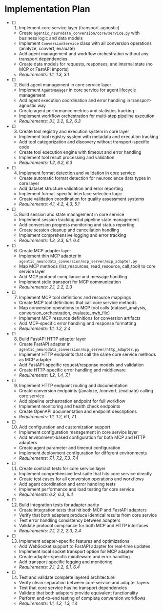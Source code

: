 # Implementation Plan

- [ ] 1. Implement core service layer (transport-agnostic)
  - Create `agentic_neurodata_conversion/core/service.py` with business logic and data models
  - Implement `ConversionService` class with all conversion operations (analyze, convert, evaluate)
  - Add agent management and workflow orchestration without any transport dependencies
  - Create data models for requests, responses, and internal state (no MCP or FastAPI imports)
  - _Requirements: 1.1, 1.3, 3.1_

- [ ] 2. Build agent management in core service layer
  - Implement `AgentManager` in core service for agent lifecycle management
  - Add agent execution coordination and error handling in transport-agnostic way
  - Create agent performance metrics and statistics tracking
  - Implement workflow orchestration for multi-step pipeline execution
  - _Requirements: 3.1, 3.2, 6.2, 6.3_

- [ ] 3. Create tool registry and execution system in core layer
  - Implement tool registry system with metadata and execution tracking
  - Add tool categorization and discovery without transport-specific code
  - Create tool execution engine with timeout and error handling
  - Implement tool result processing and validation
  - _Requirements: 1.2, 6.2, 6.3_

- [ ] 4. Implement format detection and validation in core service
  - Create automatic format detection for neuroscience data types in core layer
  - Add dataset structure validation and error reporting
  - Implement format-specific interface selection logic
  - Create validation coordination for quality assessment systems
  - _Requirements: 4.1, 4.2, 4.3, 5.1_

- [ ] 5. Build session and state management in core service
  - Implement session tracking and pipeline state management
  - Add conversion progress monitoring and status reporting
  - Create session cleanup and cancellation handling
  - Implement comprehensive logging and error tracking
  - _Requirements: 1.3, 3.3, 6.1, 6.4_

- [ ] 6. Create MCP adapter layer
  - Implement thin MCP adapter in `agentic_neurodata_conversion/mcp_server/mcp_adapter.py`
  - Map MCP methods (list_resources, read_resource, call_tool) to core service layer
  - Add MCP protocol compliance and message handling
  - Implement stdio transport for MCP communication
  - _Requirements: 2.1, 2.2, 2.3_

- [ ] 7. Implement MCP tool definitions and resource mappings
  - Create MCP tool definitions that call core service methods
  - Map conversion operations to MCP tool calls (dataset_analysis, conversion_orchestration, evaluate_nwb_file)
  - Implement MCP resource definitions for conversion artifacts
  - Add MCP-specific error handling and response formatting
  - _Requirements: 1.1, 1.2, 2.4_

- [ ] 8. Build FastAPI HTTP adapter layer
  - Create FastAPI adapter in `agentic_neurodata_conversion/mcp_server/http_adapter.py`
  - Implement HTTP endpoints that call the same core service methods as MCP adapter
  - Add FastAPI-specific request/response models and validation
  - Create HTTP-specific error handling and middleware
  - _Requirements: 1.2, 1.4, 7.1_

- [ ] 9. Implement HTTP endpoint routing and documentation
  - Create conversion endpoints (/analyze, /convert, /evaluate) calling core service
  - Add pipeline orchestration endpoint for full workflow
  - Implement monitoring and health check endpoints
  - Create OpenAPI documentation and endpoint descriptions
  - _Requirements: 1.1, 1.2, 6.1, 7.1_

- [ ] 10. Add configuration and customization support
  - Implement configuration management in core service layer
  - Add environment-based configuration for both MCP and HTTP adapters
  - Create agent parameter and timeout configuration
  - Implement deployment configuration for different environments
  - _Requirements: 7.1, 7.2, 7.3, 7.4_

- [ ] 11. Create contract tests for core service layer
  - Implement comprehensive test suite that hits core service directly
  - Create test cases for all conversion operations and workflows
  - Add agent coordination and error handling tests
  - Implement performance and load testing for core service
  - _Requirements: 6.2, 6.3, 6.4_

- [ ] 12. Build integration tests for adapter parity
  - Create integration tests that hit both MCP and FastAPI adapters
  - Verify that both adapters produce identical results from core service
  - Test error handling consistency between adapters
  - Validate protocol compliance for both MCP and HTTP interfaces
  - _Requirements: 2.1, 2.2, 2.3, 2.4_

- [ ] 13. Implement adapter-specific features and optimizations
  - Add WebSocket support to FastAPI adapter for real-time updates
  - Implement local socket transport option for MCP adapter
  - Create adapter-specific middleware and error handling
  - Add transport-specific logging and monitoring
  - _Requirements: 2.1, 2.2, 6.1, 6.4_

- [ ] 14. Test and validate complete layered architecture
  - Verify clean separation between core service and adapter layers
  - Test that core service has no transport dependencies
  - Validate that both adapters provide equivalent functionality
  - Perform end-to-end testing of complete conversion workflows
  - _Requirements: 1.1, 1.2, 1.3, 1.4_